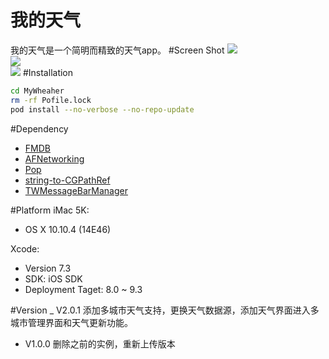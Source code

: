 我的天气
======
我的天气是一个简明而精致的天气app。
#Screen Shot
![](https://github.com/leonardlee2015/MyWheaher/blob/master/snapshot/start.gif)<br>
![](https://github.com/leonardlee2015/MyWheaher/blob/master/snapshot/running.gif)<br>
![](https://github.com/leonardlee2015/MyWheaher/blob/master/snapshot/forecast.gif)
#Installation
```bash
cd MyWheaher
rm -rf Pofile.lock
pod install --no-verbose --no-repo-update
```
#Dependency
- [FMDB](https://github.com/ccgus/fmdb)
- [AFNetworking](https://github.com/AFNetworking/AFNetworking)
- [Pop](https://github.com/facebook/pop)
- [string-to-CGPathRef](https://github.com/aderussell/string-to-CGPathRef)
- [TWMessageBarManager](https://github.com/terryworona/TWMessageBarManager)

#Platform
iMac 5K:

- OS X 10.10.4 (14E46)

Xcode:

- Version 7.3
- SDK: iOS SDK 
- Deployment Taget: 8.0 ~ 9.3


#Version
 _ V2.0.1 添加多城市天气支持，更换天气数据源，添加天气界面进入多城市管理界面和天气更新功能。
 - V1.0.0 删除之前的实例，重新上传版本
